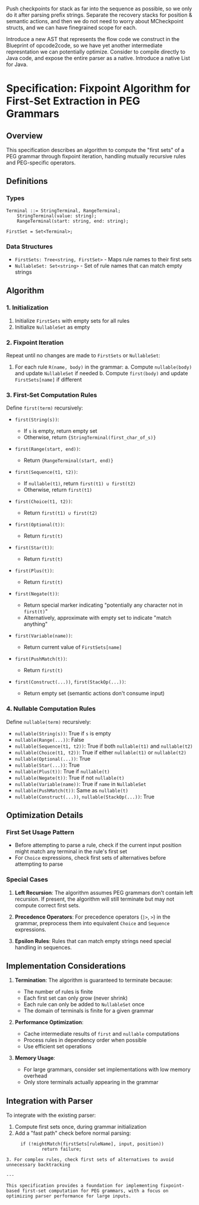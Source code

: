 Push checkpoints for stack as far into the sequence as possible, so we only do it after parsing prefix strings.
Separate the recovery stacks for position & semantic actions, and then we do not need to worry about MCheckpoint structs, and we can have finegrained scope for each.

Introduce a new AST that represents the flow code we construct in the Blueprint of opcode2code, so we have yet another intermediate represntation we can potentially optimize.
Consider to compile directly to Java code, and expose the entire parser as a native.
Introduce a native List for Java.

# Specification: Fixpoint Algorithm for First-Set Extraction in PEG Grammars

## Overview
This specification describes an algorithm to compute the "first sets" of a PEG grammar through fixpoint iteration, handling mutually recursive rules and PEG-specific operators.

## Definitions

### Types
```
Terminal ::= StringTerminal, RangeTerminal;
	StringTerminal(value: string);
	RangeTerminal(start: string, end: string);

FirstSet = Set<Terminal>;
```

### Data Structures
- `FirstSets: Tree<string, FirstSet>` - Maps rule names to their first sets
- `NullableSet: Set<string>` - Set of rule names that can match empty strings

## Algorithm

### 1. Initialization
1. Initialize `FirstSets` with empty sets for all rules
2. Initialize `NullableSet` as empty

### 2. Fixpoint Iteration
Repeat until no changes are made to `FirstSets` or `NullableSet`:

1. For each rule `R(name, body)` in the grammar:
   a. Compute `nullable(body)` and update `NullableSet` if needed
   b. Compute `first(body)` and update `FirstSets[name]` if different

### 3. First-Set Computation Rules
Define `first(term)` recursively:

- `first(String(s))`:
  - If `s` is empty, return empty set
  - Otherwise, return `{StringTerminal(first_char_of_s)}`

- `first(Range(start, end))`:
  - Return `{RangeTerminal(start, end)}`

- `first(Sequence(t1, t2))`:
  - If `nullable(t1)`, return `first(t1) ∪ first(t2)`
  - Otherwise, return `first(t1)`

- `first(Choice(t1, t2))`:
  - Return `first(t1) ∪ first(t2)`

- `first(Optional(t))`:
  - Return `first(t)`

- `first(Star(t))`:
  - Return `first(t)`

- `first(Plus(t))`:
  - Return `first(t)`

- `first(Negate(t))`:
  - Return special marker indicating "potentially any character not in `first(t)`"
  - Alternatively, approximate with empty set to indicate "match anything"

- `first(Variable(name))`:
  - Return current value of `FirstSets[name]`

- `first(PushMatch(t))`:
  - Return `first(t)`

- `first(Construct(...))`, `first(StackOp(...))`:
  - Return empty set (semantic actions don't consume input)

### 4. Nullable Computation Rules
Define `nullable(term)` recursively:

- `nullable(String(s))`: True if `s` is empty
- `nullable(Range(...))`: False
- `nullable(Sequence(t1, t2))`: True if both `nullable(t1)` and `nullable(t2)`
- `nullable(Choice(t1, t2))`: True if either `nullable(t1)` or `nullable(t2)`
- `nullable(Optional(...))`: True
- `nullable(Star(...))`: True
- `nullable(Plus(t))`: True if `nullable(t)`
- `nullable(Negate(t))`: True if not `nullable(t)`
- `nullable(Variable(name))`: True if `name` in `NullableSet`
- `nullable(PushMatch(t))`: Same as `nullable(t)`
- `nullable(Construct(...))`, `nullable(StackOp(...))`: True

## Optimization Details

### First Set Usage Pattern
- Before attempting to parse a rule, check if the current input position might match any terminal in the rule's first set
- For `Choice` expressions, check first sets of alternatives before attempting to parse

### Special Cases
1. **Left Recursion**: The algorithm assumes PEG grammars don't contain left recursion. If present, the algorithm will still terminate but may not compute correct first sets.

2. **Precedence Operators**: For precedence operators (`|>`, `>`) in the grammar, preprocess them into equivalent `Choice` and `Sequence` expressions.

3. **Epsilon Rules**: Rules that can match empty strings need special handling in sequences.

## Implementation Considerations

1. **Termination**: The algorithm is guaranteed to terminate because:
   - The number of rules is finite
   - Each first set can only grow (never shrink)
   - Each rule can only be added to `NullableSet` once
   - The domain of terminals is finite for a given grammar

2. **Performance Optimization**:
   - Cache intermediate results of `first` and `nullable` computations
   - Process rules in dependency order when possible
   - Use efficient set operations

3. **Memory Usage**:
   - For large grammars, consider set implementations with low memory overhead
   - Only store terminals actually appearing in the grammar

## Integration with Parser
To integrate with the existing parser:

1. Compute first sets once, during grammar initialization
2. Add a "fast path" check before normal parsing:
   ```
	 if (!mightMatch(firstSets[ruleName], input, position))
			 return failure;
```
3. For complex rules, check first sets of alternatives to avoid unnecessary backtracking

---

This specification provides a foundation for implementing fixpoint-based first-set computation for PEG grammars, with a focus on optimizing parser performance for large inputs.
